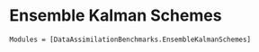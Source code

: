# Ensemble Kalman Schemes

```@autodocs
Modules = [DataAssimilationBenchmarks.EnsembleKalmanSchemes]
```
